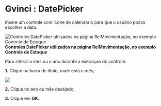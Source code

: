 # Gvinci : DatePicker

Insere um controle com ícone de calendário para que o usuário possa escolher a data.

  
![Controles DatePicker utilizados na p&#xE1;gina RelMovimenta&#xE7;&#xE3;o, no exemplo Controle de Estoque](http://www.gvinci.com.br/manual/datepick1gv5.zoom80.png)**Controles DatePicker utilizados na página RelMovimentação, no exemplo                                         Controle de Estoque**

Para alterar o mês ou o ano durante a execução do controle:

**1.** Clique na barra de título, onde está o mês;

![](http://www.gvinci.com.br/manual/alteramesano.zoom80.png)

**2.** Clique no ano ou mês desejado;

**3.** Clique em **OK.**

